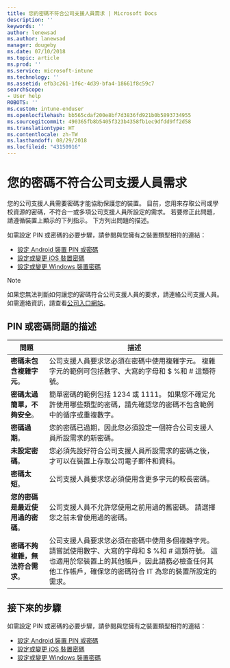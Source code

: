 ```yaml
---
title: 您的密碼不符合公司支援人員需求 | Microsoft Docs
description: ''
keywords: ''
author: lenewsad
ms.author: lanewsad
manager: dougeby
ms.date: 07/10/2018
ms.topic: article
ms.prod: ''
ms.service: microsoft-intune
ms.technology: ''
ms.assetid: efb3c261-1f6c-4d39-bfa4-18661f8c59c7
searchScope:
- User help
ROBOTS: ''
ms.custom: intune-enduser
ms.openlocfilehash: bb565cdaf200e8bf7d3836fd921b0b5893734955
ms.sourcegitcommit: 490365fb8b5405f323b4358fb1ec9dfdd9ff2d58
ms.translationtype: HT
ms.contentlocale: zh-TW
ms.lasthandoff: 08/29/2018
ms.locfileid: "43150916"
---
```

# <a name="your-password-does-not-meet-your-company-supports-requirements"></a>您的密碼不符合公司支援人員需求

您的公司支援人員需要密碼才能協助保護您的裝置。 目前，您用來存取公司或學校資源的密碼，不符合一或多項公司支援人員所設定的需求。 若要修正此問題，請遵循裝置上顯示的下列指示。 下方列出問題的描述。

如需設定 PIN 或密碼的必要步驟，請參閱與您擁有之裝置類型相符的連結：

- [設定 Android 裝置 PIN 或密碼](set-your-pin-or-password-android.md)
- [設定或變更 iOS 裝置密碼](set-or-change-your-passcode-ios.md)
- [設定或變更 Windows 裝置密碼](set-or-change-your-password-windows.md)

> [!NOTE]
> 如果您無法判斷如何讓您的密碼符合公司支援人員的要求，請連絡公司支援人員。 如需連絡資訊，請查看[公司入口網站](https://go.microsoft.com/fwlink/?linkid=2010980)。

## <a name="pin-or-password-issue-descriptions"></a>PIN 或密碼問題的描述

| **問題** | **描述** |
|-----------------------------------------------------|------------------------------------------------------------------------------------------------------------------------------------------------------------------------------------------------------------------------------------------------------------------------------------------------------------------------------------------------------------|
| **密碼未包含複雜字元**。 | 公司支援人員要求您必須在密碼中使用複雜字元。 複雜字元的範例可包括數字、大寫的字母和 $ %和 # 這類符號。 |
| **密碼太過簡單，不夠安全**。 | 簡單密碼的範例包括 1234 或 1111。 如果您不確定允許使用哪些類型的密碼，請先確認您的密碼不包含範例中的循序或重複數字。 |
| **密碼過期**。 | 您的密碼已過期，因此您必須設定一個符合公司支援人員所設需求的新密碼。 |
| **未設定密碼**。 | 您必須先設好符合公司支援人員所設需求的密碼之後，才可以在裝置上存取公司電子郵件和資料。 |
| **密碼太短**。 | 公司支援人員要求您必須使用含更多字元的較長密碼。 |
| **您的密碼是最近使用過的密碼**。 | 公司支援人員不允許您使用之前用過的舊密碼。 請選擇您之前未曾使用過的密碼。 |
| **密碼不夠複雜，無法符合需求**。 | 公司支援人員要求您必須在密碼中使用多個複雜字元。 請嘗試使用數字、大寫的字母和 $ %和 # 這類符號。 這也適用於您裝置上的其他帳戶，因此請務必檢查任何其他工作帳戶，確保您的密碼符合 IT 為您的裝置所設定的需求。 |

## <a name="next-steps"></a>接下來的步驟

如需設定 PIN 或密碼的必要步驟，請參閱與您擁有之裝置類型相符的連結：

- [設定 Android 裝置 PIN 或密碼](set-your-pin-or-password-android.md)
- [設定或變更 iOS 裝置密碼](set-or-change-your-passcode-ios.md)
- [設定或變更 Windows 裝置密碼](set-or-change-your-password-windows.md)
